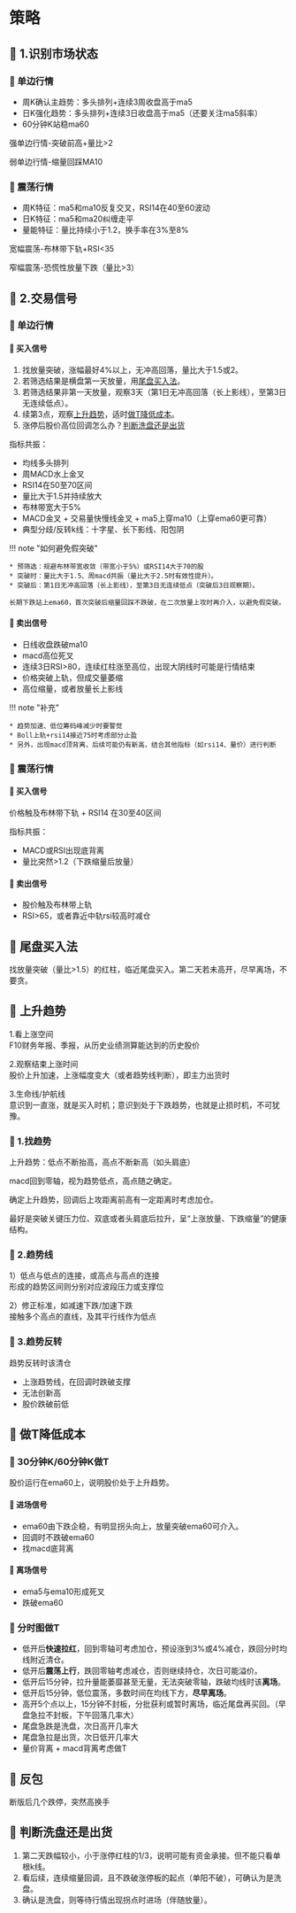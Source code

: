 # 策略

## 📌 1.识别市场状态

### 🚁 单边行情

* 周K确认主趋势：多头排列+连续3周收盘高于ma5
* 日K强化趋势：多头排列+连续3日收盘高于ma5（还要关注ma5斜率）
* 60分钟K站稳ma60

强单边行情-突破前高+量比>2

弱单边行情-缩量回踩MA10

### 🚁 震荡行情

* 周K特征：ma5和ma10反复交叉，RSI14在40至60波动
* 日K特征：ma5和ma20纠缠走平
* 量能特征：量比持续小于1.2，换手率在3%至8%

宽幅震荡-布林带下轨+RSI<35

窄幅震荡-恐慌性放量下跌（量比>3）

## 📌 2.交易信号

### 🚁 单边行情

#### 🔧 买入信号

1. 找放量突破，涨幅最好4%以上，无冲高回落，量比大于1.5或2。
2. 若筛选结果是横盘第一天放量，用[尾盘买入法](#_10)。
3. 若筛选结果非第一天放量，观察3天（第1日无冲高回落（长上影线），至第3日无连续低点）。
4. 续第3点，观察[上升趋势](#_11)，适时[做T降低成本](#t)。
5. 涨停后股价高位回调怎么办？[判断洗盘还是出货](#_15)

指标共振：

* 均线多头排列
* 周MACD水上金叉
* RSI14在50至70区间
* 量比大于1.5并持续放大
* 布林带宽大于5%
* MACD金叉 + 交易量快慢线金叉 + ma5上穿ma10（上穿ema60更可靠）
* 典型分歧/反转k线：十字星、长下影线、阳包阴

!!! note "如何避免假突破"

    * 预筛选：规避布林带宽收敛（带宽小于5%）或RSI14大于70的股
    * 突破时：量比大于1.5、周macd共振（量比大于2.5时有效性提升）。
    * 突破后：第1日无冲高回落（长上影线），至第3日无连续低点（突破后3日观察期）。
    
    长期下跌站上ema60，首次突破后缩量回踩不跌破，在二次放量上攻时再介入，以避免假突破。

#### 🔧 卖出信号

* 日线收盘跌破ma10
* macd高位死叉
* 连续3日RSI>80，连续红柱涨至高位，出现大阴线时可能是行情结束
* 价格突破上轨，但成交量萎缩
* 高位缩量，或者放量长上影线

!!! note "补充"

    * 趋势加速、低位筹码峰减少时要警觉
    * Boll上轨+rsi14接近75时考虑部分止盈
    * 另外，出现macd顶背离，后续可能仍有新高，结合其他指标（如rsi14、量价）进行判断

### 🚁 震荡行情

#### 🔧 买入信号

价格触及布林带下轨 + RSI14 在30至40区间

指标共振：

* MACD或RSI出现底背离
* 量比突然>1.2（下跌缩量后放量）

#### 🔧 卖出信号

* 股价触及布林带上轨
* RSI>65，或者靠近中轨rsi较高时减仓

## 📌 尾盘买入法

找放量突破（量比>1.5）的红柱，临近尾盘买入。第二天若未高开，尽早离场，不要贪。

## 📌 上升趋势

1.看上涨空间  
F10财务年报、季报，从历史业绩测算能达到的历史股价

2.观察结束上涨时间  
股价上升加速，上涨幅度变大（或者趋势线判断），即主力出货时

3.生命线/护航线  
意识到一直涨，就是买入时机；意识到处于下跌趋势，也就是止损时机，不可犹豫。

### 🚁 1.找趋势

上升趋势：低点不断抬高，高点不断新高（如头肩底）

macd回到零轴，视为趋势低点，高点随之确定。

确定上升趋势，回调后上攻距离前高有一定距离时考虑加仓。

最好是突破关键压力位、双底或者头肩底后拉升，呈“上涨放量、下跌缩量”的健康结构。

### 🚁 2.趋势线

1）低点与低点的连接，或高点与高点的连接  
形成的趋势区间则分别对应波段压力或支撑位

2）修正标准，如减速下跌/加速下跌  
接触多个高点的直线，及其平行线作为低点

### 🚁 3.趋势反转

趋势反转时该清仓

* 上涨趋势线，在回调时跌破支撑
* 无法创新高
* 股价跌破前低

## 📌 做T降低成本

### 🚁 30分钟K/60分钟K做T

股价运行在ema60上，说明股价处于上升趋势。

#### 🔧 进场信号

* ema60由下跌企稳，有明显拐头向上，放量突破ema60可介入。
* 回调时不跌破ema60
* 找macd底背离

#### 🔧 离场信号

* ema5与ema10形成死叉
* 跌破ema60

### 🚁 分时图做T

* 低开后**快速拉红**，回到零轴可考虑加仓，预设涨到3%或4%减仓，跌回分时均线附近清仓。
* 低开后**震荡上行**，跌回零轴考虑减仓，否则继续持仓，次日可能溢价。
* 低开后15分钟，拉升量能萎靡甚至无量，无法突破零轴，跌破均线时该**离场**。
* 低开后15分钟，低位震荡，多数时间在均线下方，**尽早离场**。
* 高开5个点以上，15分钟不封板，分批获利或暂时离场，临近尾盘再买回。（早盘急拉不封板，下午回落几率大）
* 尾盘急跌是洗盘，次日高开几率大
* 尾盘急拉是出货，次日低开几率大
* 量价背离 + macd背离考虑做T

## 📌 反包

断版后几个跌停，突然高换手

## 📌 判断洗盘还是出货

1. 第二天跌幅较小，小于涨停红柱的1/3，说明可能有资金承接。但不能只看单根k线。
2. 看后续，连续缩量回调，且不跌破涨停板的起点（单阳不破），可确认为是洗盘。
3. 确认是洗盘，则等待行情出现拐点时进场（伴随放量）。

